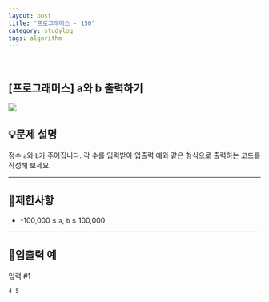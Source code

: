 ```yaml
---
layout: post
title: "프로그래머스 - 150"
category: studylog
tags: algorithm
---
```


<br>

## [프로그래머스] a와 b 출력하기


![](https://velog.velcdn.com/images/dlsdud9098/post/e1464da6-734f-4172-a5d3-8df73b71a328/image.png)


## 💡문제 설명






정수 `a`와 `b`가 주어집니다. 각 수를 입력받아 입출력 예와 같은 형식으로 출력하는 코드를 작성해 보세요.






---
## 🚫제한사항




- -100,000 ≤ `a`, `b` ≤ 100,000




---
## 🔢입출력 예








입력 #1




```
4 5
```




